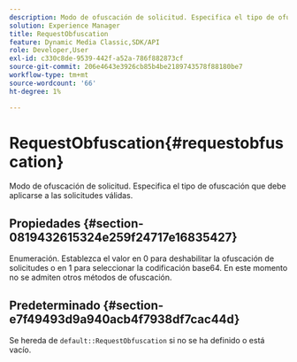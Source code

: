 ```yaml
---
description: Modo de ofuscación de solicitud. Especifica el tipo de ofuscación que debe aplicarse a las solicitudes válidas.
solution: Experience Manager
title: RequestObfuscation
feature: Dynamic Media Classic,SDK/API
role: Developer,User
exl-id: c330c8de-9539-442f-a52a-786f882873cf
source-git-commit: 206e4643e3926cb85b4be2189743578f88180be7
workflow-type: tm+mt
source-wordcount: '66'
ht-degree: 1%

---
```


# RequestObfuscation{#requestobfuscation}

Modo de ofuscación de solicitud. Especifica el tipo de ofuscación que debe aplicarse a las solicitudes válidas.

## Propiedades {#section-0819432615324e259f24717e16835427}

Enumeración. Establezca el valor en 0 para deshabilitar la ofuscación de solicitudes o en 1 para seleccionar la codificación base64. En este momento no se admiten otros métodos de ofuscación.

## Predeterminado {#section-e7f49493d9a940acb4f7938df7cac44d}

Se hereda de `default::RequestObfuscation` si no se ha definido o está vacío.
